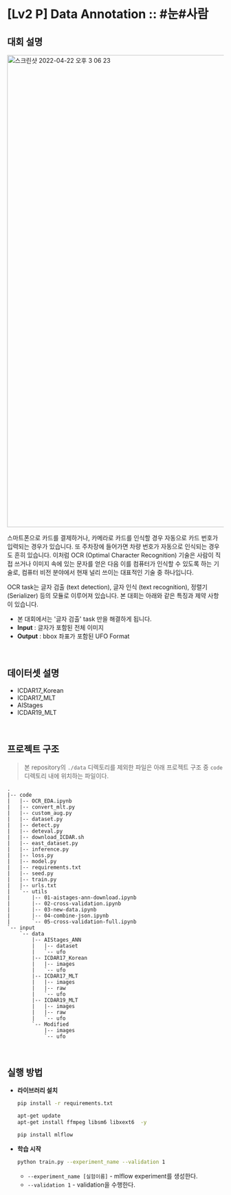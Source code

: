 # [Lv2 P] Data Annotation :: #눈#사람

## 대회 설명
<img width="1095" alt="스크린샷 2022-04-22 오후 3 06 23" src="https://user-images.githubusercontent.com/43572543/164680573-0b6cf69a-e073-4650-b999-472f5ffe7ea6.png">

스마트폰으로 카드를 결제하거나, 카메라로 카드를 인식할 경우 자동으로 카드 번호가 입력되는 경우가 있습니다. 또 주차장에 들어가면 차량 번호가 자동으로 인식되는 경우도 흔히 있습니다. 이처럼 OCR (Optimal Character Recognition) 기술은 사람이 직접 쓰거나 이미지 속에 있는 문자를 얻은 다음 이를 컴퓨터가 인식할 수 있도록 하는 기술로, 컴퓨터 비전 분야에서 현재 널리 쓰이는 대표적인 기술 중 하나입니다.

OCR task는 글자 검출 (text detection), 글자 인식 (text recognition), 정렬기 (Serializer) 등의 모듈로 이루어져 있습니다. 본 대회는 아래와 같은 특징과 제약 사항이 있습니다.

- 본 대회에서는 '글자 검출' task 만을 해결하게 됩니다.
- **Input** : 글자가 포함된 전체 이미지
- **Output** : bbox 좌표가 포함된 UFO Format

<br>

## 데이터셋 설명

- ICDAR17_Korean
- ICDAR17_MLT
- AIStages
- ICDAR19_MLT

<br>

## 프로젝트 구조

> 본 repository의 `./data` 디렉토리를 제외한 파일은 아래 프로젝트 구조 중 `code` 디렉토리 내에 위치하는 파일이다.


```
.
|-- code
|   |-- OCR_EDA.ipynb
|   |-- convert_mlt.py
|   |-- custom_aug.py
|   |-- dataset.py
|   |-- detect.py
|   |-- deteval.py
|   |-- download_ICDAR.sh
|   |-- east_dataset.py
|   |-- inference.py
|   |-- loss.py
|   |-- model.py
|   |-- requirements.txt
|   |-- seed.py
|   |-- train.py
|   |-- urls.txt
|   `-- utils
|       |-- 01-aistages-ann-download.ipynb
|       |-- 02-cross-validation.ipynb
|       |-- 03-new-data.ipynb
|       |-- 04-combine-json.ipynb
|       `-- 05-cross-validation-full.ipynb
`-- input
    `-- data
        |-- AIStages_ANN
        |   |-- dataset
        |   `-- ufo
        |-- ICDAR17_Korean
        |   |-- images
        |   `-- ufo
        |-- ICDAR17_MLT
        |   |-- images
        |   |-- raw
        |   `-- ufo
        |-- ICDAR19_MLT
        |   |-- images
        |   |-- raw
        |   `-- ufo
        `-- Modified
            |-- images
            `-- ufo
```

<br>

## 실행 방법

- **라이브러리 설치**
    
    ```bash
    pip install -r requirements.txt
    
    apt-get update
    apt-get install ffmpeg libsm6 libxext6  -y
    
    pip install mlflow
    ```
    
- **학습 시작**
    
    ```bash
    python train.py --experiment_name --validation 1
    ```
    
    - `--experiment_name [실험이름]` - mlflow experiment를 생성한다.
    - `--validation 1` - validation을 수행한다.